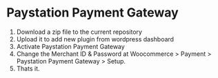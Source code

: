 # Paystation Payment Gateway
1. Download a zip file to the current repository
2. Upload it to add new plugin from wordpress dashboard
3. Activate Paystation Payment Gateway
4. Change the Merchant ID & Password at Woocommerce > Payment > Paystation Payment Gateway > Setup.
5. Thats it.
